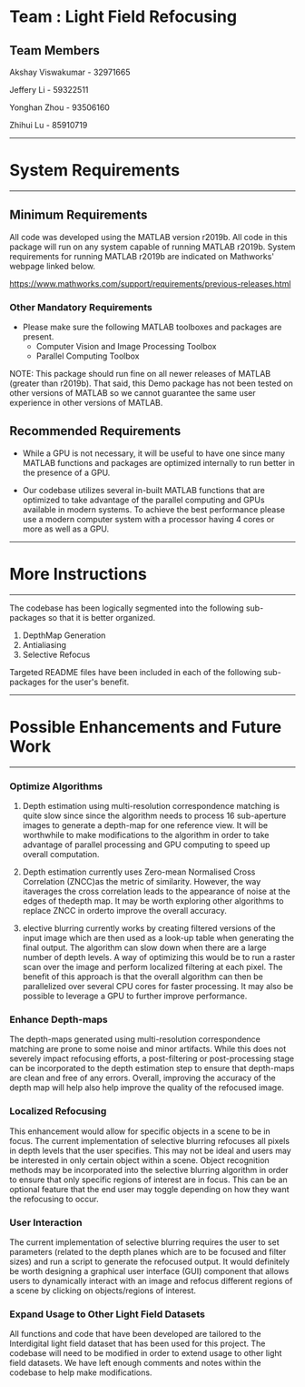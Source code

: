 # Team : Light Field Refocusing

## Team Members

Akshay Viswakumar	- 32971665

Jeffery Li		- 59322511

Yonghan Zhou		- 93506160

Zhihui Lu		- 85910719

--------------------
# System Requirements
--------------------

## Minimum Requirements

All code was developed using the MATLAB version r2019b. All code in this package will run on any system capable of running MATLAB r2019b. System requirements for running MATLAB r2019b are indicated on Mathworks' webpage linked below.

https://www.mathworks.com/support/requirements/previous-releases.html

### Other Mandatory Requirements

- Please make sure the following MATLAB toolboxes and packages are present.
	- Computer Vision and Image Processing Toolbox
	- Parallel Computing Toolbox
	
NOTE: This package should run fine on all newer releases of MATLAB (greater than r2019b). That said, this Demo package has not been tested on other versions of MATLAB so we cannot guarantee the same user experience in other versions of MATLAB.

## Recommended Requirements

- While a GPU is not necessary, it will be useful to have one since many MATLAB functions and packages are optimized internally to run better in the presence of a GPU.

- Our codebase utilizes several in-built MATLAB functions that are optimized to take advantage of the parallel computing and GPUs available in modern systems. To achieve the best performance please use a modern computer system with a processor having 4 cores or more as well as a GPU.

--------------------
# More Instructions
--------------------

The codebase has been logically segmented into the following sub-packages so that it is better organized.

1. DepthMap Generation
2. Antialiasing
3. Selective Refocus

Targeted README files have been included in each of the following sub-packages for the user's benefit.

----------------------------------------
# Possible Enhancements and Future Work
----------------------------------------

### Optimize Algorithms

1. Depth estimation using multi-resolution correspondence matching is quite slow since since the algorithm needs to process 16 sub-aperture images to generate a depth-map for one reference view. It will be worthwhile to make modifications to the algorithm in order to take advantage of parallel processing and GPU computing to speed up overall computation.

2. Depth estimation currently uses Zero-mean Normalised Cross Correlation (ZNCC)as the metric of similarity.  However, the way itaverages the cross correlation leads to the appearance of noise at the edges of thedepth map.  It may be worth exploring other algorithms to replace ZNCC in orderto improve the overall accuracy.
    
3. elective blurring currently works by creating filtered versions of the input image which are then used as a look-up table when generating the final output. The algorithm can slow down when there are a large number of depth levels. A way of optimizing this would be to run a raster scan over the image and perform localized filtering at each pixel. The benefit of this approach is that the overall algorithm can then be parallelized over several  CPU cores for faster processing. It may also be possible to leverage a GPU to further improve performance.

### Enhance Depth-maps

The depth-maps generated using multi-resolution correspondence matching are prone to some noise and minor artifacts. While this does not severely impact refocusing efforts, a post-filtering or post-processing stage can be incorporated to the depth estimation step to ensure that depth-maps are clean and free of any errors. Overall, improving the accuracy of the depth map will help also help improve the quality of the refocused image.

### Localized Refocusing

This enhancement would allow for specific objects in a scene to be in focus. The current implementation of selective blurring refocuses all pixels in depth levels that the user specifies. This may not be ideal and users may be interested in only certain object within a scene. Object recognition methods may be incorporated into the selective blurring algorithm in order to ensure that only specific regions of interest are in focus. This can be an optional feature that the end user may toggle depending on how they want the refocusing to occur. 

### User Interaction

The current implementation of selective blurring requires the user to set parameters (related to the depth planes which are to be focused and filter sizes) and run a script to generate the refocused output. It would definitely be worth designing a graphical user interface (GUI) component that allows users to dynamically interact with an image and refocus different regions of a scene by clicking on objects/regions of interest.

### Expand Usage to Other Light Field Datasets

All functions and code that have been developed are tailored to the Interdigital light field dataset that has been used for this project. The codebase will need to be modified in order to extend usage to other light field datasets. We have left enough comments and notes within the codebase to help make modifications.
